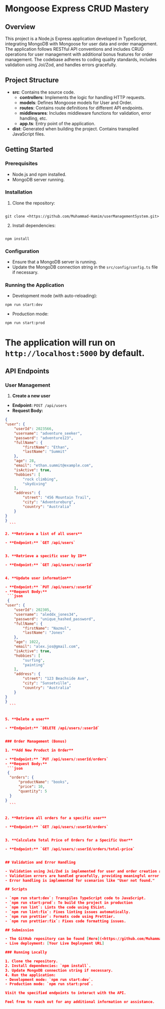 # Mongoose Express CRUD Mastery

## Overview

This project is a Node.js Express application developed in TypeScript, integrating MongoDB with Mongoose for user data and order management. The application follows RESTful API conventions and includes CRUD operations for user management with additional bonus features for order management. The codebase adheres to coding quality standards, includes validation using Joi/Zod, and handles errors gracefully.

## Project Structure

- **src**: Contains the source code.
  - **controllers**: Implements the logic for handling HTTP requests.
  - **models**: Defines Mongoose models for User and Order.
  - **routes**: Contains route definitions for different API endpoints.
  - **middlewares**: Includes middleware functions for validation, error handling, etc.
  - **app.ts**: Entry point of the application.
- **dist**: Generated when building the project. Contains transpiled JavaScript files.

## Getting Started

### Prerequisites

- Node.js and npm installed.
- MongoDB server running.

### Installation

1. Clone the repository:

```

git clone <https://github.com/Muhammad-Hamim/userManagementSystem.git>

```

2. Install dependencies:

```

npm install

```

### Configuration

- Ensure that a MongoDB server is running.
- Update the MongoDB connection string in the `src/config/config.ts` file if necessary.

### Running the Application

- Development mode (with auto-reloading):

```
npm run start:dev
```

- Production mode:

```
npm run start:prod
```


# The application will run on `http://localhost:5000` by default.

## API Endpoints

### User Management

1. **Create a new user**

 - **Endpoint:** `POST /api/users`
 - **Request Body:**
  ```json
  {
  "user": {
      "userId": 2023566,
      "username": "adventure_seeker",
      "password": "adventure123",
      "fullName": {
          "firstName": "Ethan",
          "lastName": "Summit"
      },
      "age": 28,
      "email": "ethan.summit@example.com",
      "isActive": true,
      "hobbies": [
          "rock climbing",
          "skydiving"
      ],
      "address": {
          "street": "456 Mountain Trail",
          "city": "Adventureburg",
          "country": "Australia"
      }
  }
}
    ```

2. **Retrieve a list of all users**

 - **Endpoint:** `GET /api/users`


3. **Retrieve a specific user by ID**

 - **Endpoint:** `GET /api/users/:userId`


4. **Update user information**

 - **Endpoint:** `PUT /api/users/:userId`
 - **Request Body:**
   ```json
   {
  "user": {
      "userId": 202305,
      "username": "aleddx_jones34",
      "password": "unique_hashed_password",
      "fullName": {
          "firstName": "Nazmul",
          "lastName": "Jones"
      },
      "age": 1022,
      "email": "alex.jos@gmail.com",
      "isActive": true,
      "hobbies": [
          "surfing",
          "painting"
      ],
      "address": {
          "street": "123 Beachside Ave",
          "city": "Sunsetville",
          "country": "Australia"
      }
  }
}
    ```


5. **Delete a user**

 - **Endpoint:** `DELETE /api/users/:userId`


### Order Management (Bonus)

1. **Add New Product in Order**

 - **Endpoint:** `PUT /api/users/:userId/orders`
 - **Request Body:**
   ```json
   {
    "orders": {
        "productName": "books",
        "price": 10,
        "quantity": 5
    }
}
    ```


2. **Retrieve all orders for a specific user**

 - **Endpoint:** `GET /api/users/:userId/orders`


3. **Calculate Total Price of Orders for a Specific User**

 - **Endpoint:** `GET /api/users/:userId/orders/total-price`


## Validation and Error Handling

- Validation using Joi/Zod is implemented for user and order creation and updating operations.
- Validation errors are handled gracefully, providing meaningful error messages in the API responses.
- Error handling is implemented for scenarios like "User not found."

## Scripts

- `npm run start:dev`: Transpiles TypeScript code to JavaScript.
- `npm run start:prod`: To build the project in production
- `npm run lint`: Lints the code using ESLint.
- `npm run lint:fix`: Fixes linting issues automatically.
- `npm run prettier`: Formats code using Prettier.
- `npm run prettier:fix`: Fixes code formatting issues.

## Submission

- The GitHub repository can be found [Here](<https://github.com/Muhammad-Hamim/userManagementSystem>).
- Live deployment: [Your Live Deployment URL]

### Running Locally

1. Clone the repository.
2. Install dependencies: `npm install`.
3. Update MongoDB connection string if necessary.
4. Run the application:
 - Development mode: `npm run start:dev`.
 - Production mode: `npm run start:prod`.

Visit the specified endpoints to interact with the API.

Feel free to reach out for any additional information or assistance.


